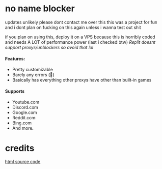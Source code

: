 # no name blocker
updates unlikely
please dont contact me over this
this was a project for fun and i dont plan on fucking on this again unless i wanna test out shit

if you plan on using this, deploy it on a VPS because this is horribly coded and needs A LOT of performance power (last i checked btw)
*Replit doesnt support proxys/unblockers so avoid that lol*

#### Features:
- Pretty customizable
- Barely any errors (:pray:)
- Basically has everything other proxys have other than built-in games

#### Supports
- Youtube.com
- Discord.com
- Google.com
- Reddit.com
- Bing.com
- And more.

# credits
<a href="https://github.com/pukmajster/bunker">html source code</a>

